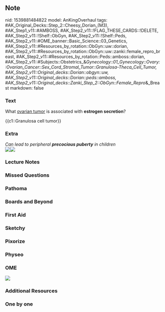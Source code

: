 ## Note
nid: 1539881484822
model: AnKingOverhaul
tags: #AK_Original_Decks::Step_2::Cheesy_Dorian_(M3), #AK_Step1_v11::#AMBOSS, #AK_Step2_v11::!FLAG_THESE_CARDS::!DELETE, #AK_Step2_v11::!Shelf::ObGyn, #AK_Step2_v11::!Shelf::Peds, #AK_Step2_v11::#OME_banner::Basic_Science::03_Genetics, #AK_Step2_v11::#Resources_by_rotation::ObGyn::uw::dorian, #AK_Step2_v11::#Resources_by_rotation::ObGyn::uw::zanki::female_repro_breast, #AK_Step2_v11::#Resources_by_rotation::Peds::amboss::dorian, #AK_Step2_v11::#Subjects::Obstetrics_&_Gynecology::01_Gynecology::Ovary::Ovarian_Cancer::Sex_Cord_Stromal_Tumor::Granulosa-Theca_Cell_Tumor, #AK_Step2_v11::Original_decks::Dorian::obgyn::uw, #AK_Step2_v11::Original_decks::Dorian::peds::amboss, #AK_Step2_v11::Original_decks::Zanki_Step_2::ObGyn::Female_Repro_&_Breast
markdown: false

### Text
What <u>ovarian tumor</u> is associated with <b>estrogen
secretion</b>?
<div>
  {{c1::Granulosa cell tumor}}
</div>

### Extra
<div>
  <i>Can lead to peripheral <b>precocious puberty</b> in
  children</i>
</div><i><img src="didnt%20see%20that%20comin.png"><img src=
"paste-3625180031090689.jpg"></i>

### Lecture Notes


### Missed Questions


### Pathoma


### Boards and Beyond


### First Aid


### Sketchy


### Pixorize


### Physeo


### OME
<div class="ome-widget">
  <a href="https://onlinemeded.org/spa/obgyn?ref=anki"><img src=
  "_OME_AnkiFlashcards_Topic_3.png"></a>
</div>

### Additional Resources


### One by one

